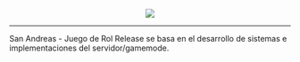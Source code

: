 <p align="center"><img src="https://camo.githubusercontent.com/062164b51c335836bb2d0cdc8fdea3919e838d70/68747470733a2f2f692e6962622e636f2f32467a6a446b6e2f4c6f676f2e706e67"></p>

***
San Andreas - Juego de Rol Release se basa en el desarrollo de sistemas e implementaciones del servidor/gamemode.

